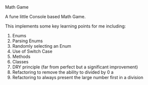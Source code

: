 Math Game

A fune little Console based Math Game.

This implements some key learning points for me including:
1) Enums
2) Parsing Enums
3) Randomly selecting an Enum
4) Use of Switch Case
5) Methods
6) Classes
7) DRY principle (far from perfect but a significant improvement)
8) Refactoring to remove the ability to divided by 0 a
9) Refactoring to always present the large number first in a division
